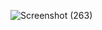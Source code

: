 ![Screenshot (263)](https://github.com/user-attachments/assets/a4abc3ad-ec76-4c9b-a84d-7a8f4cf54adb)
